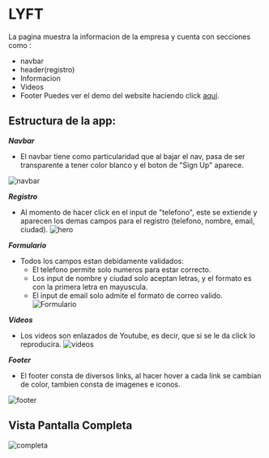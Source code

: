 # LYFT
La pagina muestra la informacion de la empresa y cuenta con secciones como :
* navbar
* header(registro)
* Informacion
* Videos
* Footer
Puedes ver el demo del website haciendo click [aquí](https://laboratoriasprint05.herokuapp.com/).

## Estructura de la app:
__***Navbar***__
- El navbar tiene como particularidad que al bajar el nav, pasa de ser transparente a tener color blanco y el boton de "Sign Up" aparece.

![navbar](https://lh6.googleusercontent.com/Pq6ufT6uRYt3uYZcCa94WeZIh0foU0nT2GWsSoIN-VqsVS0okKQLVzCAX_Fl-8FxFeiZrNdxVtYy4NvhN3ZudBb8AOuURnNJz8iHuhiFbHFJKWmsF0NObur3gdtKaT1zseFb7xzJXhk)

__***Registro***__
- Al momento de hacer click en el input de "telefono", este se extiende y aparecen los demas campos para el registro (telefono, nombre, email, ciudad).
![hero](https://lh5.googleusercontent.com/bSvsVYiqfjqUK44ryv-simZr5xdDkXAW8O8zwG1qD1JrOQWRdk69WTn8GlbSywDB4GlonsVpsSAnWpx8b_Ftc5cPsvg08IZLq1YQfvcAbY2gJlZDUOfI4ODQf7KstKeQeJJrqDnuq48)

__***Formulario***__
- Todos los campos estan debidamente validados:
  * El telefono permite solo numeros para estar correcto.
  * Los input de nombre y ciudad solo aceptan letras, y el formato es con la primera letra en mayuscula.
  * El input de email solo admite el formato de correo valido.
![Formulario](https://lh4.googleusercontent.com/bBTzF94XyGYCCefR8UuFpzuiKCw0S4R3c_v6AMdGwqTautrCFI8W5ndBbOkv-RFiUqtniDTQDKeZEXiBFdZ1ykEB8tbs1Vi9LBkLKiBTcpNUwzNmBgspbgA6hOR3H3W-lfyIJgrk_Gw)

__***Videos***__
- Los videos son enlazados de Youtube, es decir, que si se le da click lo reproducira.
![videos](https://lh4.googleusercontent.com/FXA2d5ToDrY5A-joNE1JJSYd5fZ2y0K1i5GXb1KW2vGlWrj0Oq3LOWOrKZFqjgAyTYwKy0pxM1CnE6vTKUJ2ay1D_JsFEISz0ZqriFxQYs_FzTlfik6cLKTelLGUh-S2A2Z2m4SEw9w)

__***Footer***__
- El footer consta de diversos links, al hacer hover a cada link se cambian de color, tambien consta de imagenes e iconos.

![footer](https://lh4.googleusercontent.com/EvuIPfAjVJyC0ccbHzHhDbn0J67F4_FNIgMgb3HYDBg8lsmOeyhKWPUrQUvRWmC1xGY2ZWDlFYQCZAvg91Ldp4woHqYAEQJHY2FeoeA2Y6Qa4MnAcVVEGL5yLDyYhoJvGS_Hg_Bshd0)

## Vista Pantalla Completa
![completa](https://lh6.googleusercontent.com/ebMK7qDhV4Xmzp1mAGr0MWmAff569FLZPy4S7qQcc_hs0T15DjjWNRTfZLaLxS0DRCoEfpggDcQwTveDeHXFAy1rythBDxjh6OkVQ3YsuuVWotl-ZaG-LfVFOYAxex5Q0e5PXfbOEb0)
